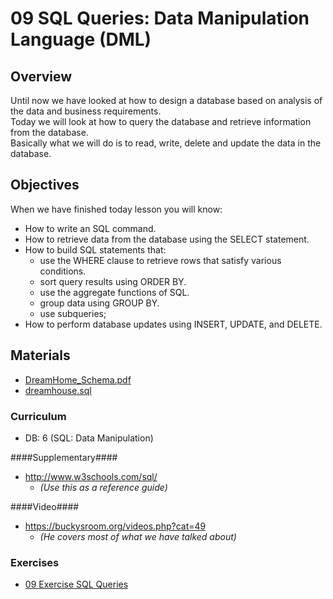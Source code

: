 09 SQL Queries: Data Manipulation Language (DML)
===============

## Overview ##
Until now we have looked at how to design a database based on analysis of the data and business requirements.  
Today we will look at how to query the database and retrieve information from the database.   
Basically what we will do is to read, write, delete and update the data in the database.


## Objectives ##
When we have finished today lesson you will know:   
* How to write an SQL command.* How to retrieve data from the database using the SELECT statement.* How to build SQL statements that:  * use the WHERE clause to retrieve rows that satisfy various conditions.  * sort query results using ORDER BY.  * use the aggregate functions of SQL.  * group data using GROUP BY.
  * use subqueries;* How to perform database updates using INSERT, UPDATE, and DELETE.

## Materials ##

* [DreamHome_Schema.pdf](https://github.com/KEACS/DAT14V1/raw/master/2nd_semester/09_sql_queries_dml/DreamHome_Schema.pdf)
* [dreamhouse.sql](https://github.com/KEACS/DAT14V1/blob/master/2nd_semester/09_sql_queries_dml/DreamHome.sql)   

### Curriculum ###
* DB: 6 (SQL: Data Manipulation) 

####Supplementary####
* http://www.w3schools.com/sql/
  * _(Use this as a reference guide)_

####Video####
* https://buckysroom.org/videos.php?cat=49
  * _(He covers most of what we have talked about)_
  
### Exercises ###
* [09 Exercise SQL Queries](https://docs.google.com/document/d/1b1FFbuD4eLT-Kw5w0p-urgRGwOrYUOBS0T493l-OU78/pub)

